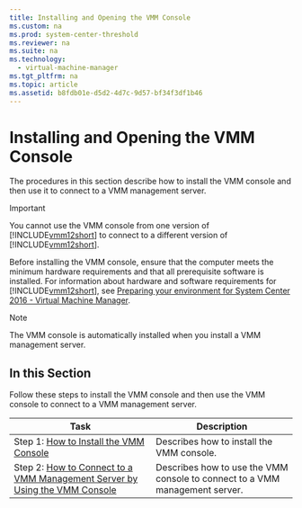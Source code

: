 ```yaml
---
title: Installing and Opening the VMM Console
ms.custom: na
ms.prod: system-center-threshold
ms.reviewer: na
ms.suite: na
ms.technology: 
  - virtual-machine-manager
ms.tgt_pltfrm: na
ms.topic: article
ms.assetid: b8fdb01e-d5d2-4d7c-9d57-bf34f3df1b46
---
```

# Installing and Opening the VMM Console
The procedures in this section describe how to install the VMM console and then use it to connect to a VMM management server.

> [!IMPORTANT]
> You cannot use the VMM console from one version of [!INCLUDE[vmm12short](Token/vmm12short_md.md)] to connect to a different version of [!INCLUDE[vmm12short](Token/vmm12short_md.md)].

Before installing the VMM console, ensure that the computer meets the minimum hardware requirements and that all prerequisite software is installed. For information about hardware and software requirements for [!INCLUDE[vmm12short](Token/vmm12short_md.md)], see [Preparing your environment for System Center 2016 - Virtual Machine Manager](Preparing-your-environment-for-System-Center-2016---Virtual-Machine-Manager.md).

> [!NOTE]
> The VMM console is automatically installed when you install a VMM management server.

## In this Section
Follow these steps to install the VMM console and then use the VMM console to connect to a VMM management server.

|Task|Description|
|--------|---------------|
|Step 1: [How to Install the VMM Console](How-to-Install-the-VMM-Console.md)|Describes how to install the VMM console.|
|Step 2: [How to Connect to a VMM Management Server by Using the VMM Console](How-to-Connect-to-a-VMM-Management-Server-by-Using-the-VMM-Console.md)|Describes how to use the VMM console to connect to a VMM management server.|


